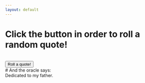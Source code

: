 ```yaml
---
layout: default
---
```


<script type = "text/javascript">

    function zeFunction() {
    
          var myArray = [
          "This is a quote, apparently. -KVS",
          "I hate sand. - Anakin Skywalker",
          "As the great Sun Tzu once said, the supreme art of war lies in defeating the enemy without facing him. -MudFlaps", 
          "He travels the fastest who travels alone.- Rudyard Kipling",
          "I think therefore I am. - René Descartes",
          "Knowledge is power. -Francis Bacon",
          "Not all those who wander are lost. - J.R.R. Tolkien",
          "Nothing is certain except for death and taxes. -Benjamin Franklin",
          "What doesn't kill us makes us stronger. - Friedrich Nietzsche",
          "United we stand, divided we fall. - Aesop",
          "Two roads diverged in a wood, and I, I took the one less travelled by, and that has made all the difference. -Robert Frost",
          "Violence is never the answer. It is a question, and the answer is YES! - KVS",
          "Speak softly and carry a big stick -Theodore Roosevelt",
          "That is one small step for a man, a giant leap for mankind. - Neil Armstrong",
          "I'm gonna make him an offer he can't refuse. -  Vito Corleone",
          "Fathers send their sons to college either because they went to college or because they didn't. - L.L. Henderson",
          "We hope that, when the insects take over the world, they will remember with gratitude how we took them along on all our picnics. - Bill Vaughan ",
          "There cannot be a crisis next week. My schedule is already full. - Henry Kissinger",
          "The great French Marshall Lyautey once asked his gardener to plant a tree. The gardener objected that the tree was slow growing and would not reach maturity for 100 years. The Marshall replied, 'In that case, there is no time to lose; plant it this afternoon!' -John F. Kennedy ",
          "Politics is the art of the possible. - Otto von Bismarck",
          "Literature is an occupation in which you have to keep proving your talent to people who have none. - Jules Renard",
          "War is an ugly thing, but not the ugliest of things. The decayed and degraded state of moral and patriotic feeling which thinks that nothing is worth war is much worse. The person who has nothing for which he is willing to fight, nothing which is more important than his own personal safety, is a miserable creature and has no chance of being free unless made and kept so by the exertions of better men than himself. - John Stuart Mill",
          "When everyone is somebody, then no one's anybody. - W.S. Gilbert",
          "Children speak in the field what they hear in the house. - Scottish folk saying",
          "You can evade life, but you can not evade Death. - T.S. Elliot",
          " ",
          ];
  
          var randomIteem = myArray[Math.floor(Math.random()*myArray.length)];
          document.getElementById("randomIteem").innerHTML=randomItem
         }
    
    </script>
<body>
<h1>Click the button in order to roll a random quote!</h1><br>
<button onclick="zeFunction()">Roll a quote!</button>
<br>
# And the oracle says:
<span id = "randomItem"></span>
<footer>Dedicated to my father.</footer>
</body>
